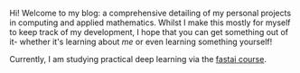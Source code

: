 Hi! Welcome to my blog: a comprehensive detailing of my personal projects in computing and applied mathematics. Whilst I make this mostly for myself to keep track of my development, I hope that you can get something out of it- whether it's learning about *me* or even learning something yourself!

Currently, I am studying practical deep learning via the [fastai course](https://course.fast.ai/).
